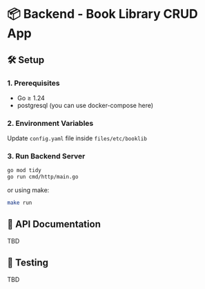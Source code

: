 # 📦 Backend - Book Library CRUD App

## 🛠️ Setup

### 1. Prerequisites

- Go ≥ 1.24
- postgresql (you can use docker-compose here)

### 2. Environment Variables

Update `config.yaml` file inside `files/etc/booklib`

### 3. Run Backend Server

```bash
go mod tidy
go run cmd/http/main.go
```

or using make:

```bash
make run
```

## 📄 API Documentation

TBD

## 🧪 Testing

TBD



